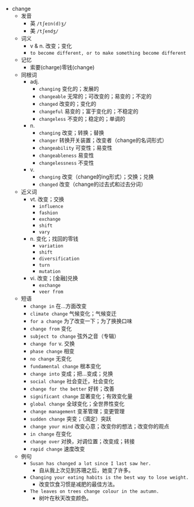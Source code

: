 - change
  - 发音
    - 英 `/tʃeɪn(d)ʒ/`
    - 美 `/tʃendʒ/`
  - 词义
    - v & n. 改变；变化
    - `to become different, or to make something become different`
  - 记忆
    - 索要(charge)零钱(change)
  - 同根词
    - adj.
      - `changing` 变化的；发展的
      - `changeable` 无常的；可改变的；易变的；不定的
      - `changed` 改变的；变化的
      - `changeful` 易变的；富于变化的；不稳定的
      - `changeless` 不变的；稳定的；单调的
    - n.
      - `changing` 改变；转换；替换
      - `changer` 转换开关装置；改变者（change的名词形式）
      - `changeability` 可变性；易变性
      - `changeableness` 易变性
      - `changelessness` 不变性
    - v.
      - `changing` 改变（change的ing形式）；交换；兑换
      - `changed` 改变（change的过去式和过去分词）
  - 近义词
    - vt. 改变；交换
      - `influence`
      - `fashion`
      - `exchange`
      - `shift`
      - `vary`
    - n. 变化；找回的零钱
      - `variation`
      - `shift`
      - `diversification`
      - `turn`
      - `mutation`
    - vi. 改变；[金融]兑换
      - `exchange`
      - `veer from`
  - 短语
    - `change in` 在…方面改变 
    - `climate change` 气候变化；气候变迁 
    - `for a change` 为了改变一下；为了换换口味 
    - `change from` 变化 
    - `subject to change` 弦外之音（专辑） 
    - `change for` v. 交换 
    - `phase change` 相变 
    - `no change` 无变化 
    - `fundamental change` 根本变化 
    - `change into` 变成；把…变成；兑换 
    - `social change` 社会变迁，社会变化 
    - `change for the better` 好转；改善 
    - `significant change` 显著变化；有效变化量 
    - `global change` 全球变化；全世界性变化 
    - `change management` 变革管理；变更管理 
    - `sudden change` 突变；（滴定）突跃 
    - `change your mind` 改变心意；改变你的想法；改变你的观点 
    - `in change` 在变化 
    - `change over` 对换，对调位置；改变成；转接 
    - `rapid change` 速度改变 
  - 例句
    - `Susan has changed a lot since I last saw her.`
      - 自从我上次见到苏珊之后，她变了许多。
    - `Changing your eating habits is the best way to lose weight.`
      - 改变饮食习惯是减肥的最佳方法。
    - `The leaves on trees change colour in the autumn.`
      - 树叶在秋天改变颜色。

